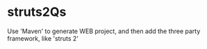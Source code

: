 # struts2Qs
Use 'Maven'  to generate WEB project, and then add the three party framework, like 'struts 2'
